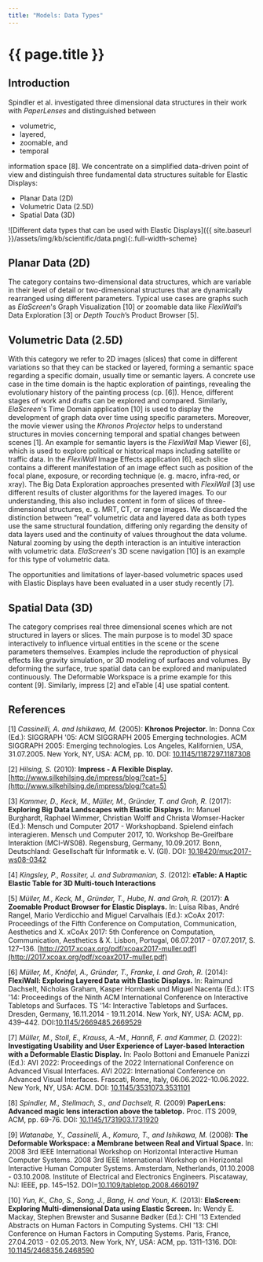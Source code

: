 ```yaml
---
title: "Models: Data Types"
---
```


# {{ page.title }}

## Introduction

Spindler et al. investigated three dimensional data structures in their work with *PaperLenses* and distinguished between

* volumetric,
* layered,
* zoomable, and
* temporal

information space [8]. We concentrate on a simplified data-driven point of view and distinguish three fundamental data structures suitable for Elastic Displays:

* Planar Data (2D)
* Volumetric Data (2.5D)
* Spatial Data (3D)

![Different data types that can be used with Elastic Displays]({{ site.baseurl }}/assets/img/kb/scientific/data.png){:.full-width-scheme}

## Planar Data (2D)

The category contains two-dimensional data structures, which are variable in their level of detail or two-dimensional structures that are dynamically rearranged using different parameters. Typical use cases are graphs such as *ElaScreen*'s Graph Visualization [10] or zoomable data like *FlexiWall*’s Data Exploration [3] or *Depth Touch*’s Product Browser [5].

## Volumetric Data (2.5D)

With this category we refer to 2D images (slices) that come in different variations so that they can be stacked or layered, forming a semantic space regarding a specific domain, usually time or semantic layers. A concrete use case in the time domain is the haptic exploration of paintings, revealing the evolutionary history of the painting process (cp. [6]).
Hence, different stages of work and drafts can be explored and compared. Similarly, *ElaScreen*'s Time Domain application [10] is used to display the development of graph data over time using specific parameters. Moreover, the movie viewer using the *Khronos Projector* helps to understand structures in movies concerning temporal and spatial changes between scenes [1]. An example for semantic
layers is the *FlexiWall* Map Viewer [6], which is used to explore political or historical maps including satellite or traffic data. In the *FlexiWall* Image Effects application [6], each slice contains a different manifestation of an image effect such as position of the focal plane, exposure, or recording technique (e. g. macro, infra-red, or xray). The Big Data Exploration approaches presented with *FlexiWall* [3] use different results of cluster algorithms for the layered images.
To our understanding, this also includes content in form of slices of three-dimensional structures, e. g. MRT, CT, or range images. We discarded the distinction between “real” volumetric data and layered data as both types use the same structural foundation, differing only regarding the density of data layers used and the continuity of values throughout the data volume. Natural zooming by using the depth interaction is an intuitive interaction with volumetric data. *ElaScreen*'s 3D scene navigation [10] is an example for this type of volumetric data.

The opportunities and limitations of layer-based volumetric spaces used with Elastic Displays have been evaluated in a user study recently [7].

## Spatial Data (3D)

The category comprises real three dimensional scenes which are not structured in layers or slices. The main purpose is to model 3D space interactively to influence virtual entities in the scene or the scene parameters themselves. Examples include the reproduction of physical effects like gravity simulation, or 3D modeling of surfaces and volumes. By deforming the surface, true spatial data can be explored and manipulated continuously. The Deformable Workspace is a prime example for this content [9]. Similarly, impress [2] and eTable [4] use spatial content.

## References

[1] *Cassinelli, A. and Ishikawa, M.* (2005): **Khronos Projector.** In: Donna Cox (Ed.): SIGGRAPH '05: ACM SIGGRAPH 2005 Emerging technologies. ACM SIGGRAPH 2005: Emerging technologies. Los Angeles, Kalifornien, USA, 31.07.2005. New York, NY, USA: ACM, pp. 10. DOI: [10.1145/1187297.1187308](https://doi.org/10.1145/1187297.1187308)

[2] *Hilsing, S.* (2010): **Impress - A Flexible Display.** [http://www.silkehilsing.de/impress/blog/?cat=5](http://www.silkehilsing.de/impress/blog/?cat=5)

[3] *Kammer, D., Keck, M., Müller, M., Gründer, T. and Groh, R.* (2017): **Exploring Big Data Landscapes with Elastic Displays.** In: Manuel Burghardt, Raphael Wimmer, Christian Wolff and Christa Womser-Hacker (Ed.): Mensch und Computer 2017 - Workshopband. Spielend einfach interagieren. Mensch und Computer 2017, 10. Workshop Be-Greifbare Interaktion (MCI-WS08). Regensburg, Germany, 10.09.2017. Bonn, Deutschland: Gesellschaft für Informatik e. V. (GI). DOI: [10.18420/muc2017-ws08-0342](https:doi.org/10.18420/muc2017-ws08-0342)

[4] *Kingsley, P., Rossiter, J. and Subramanian, S.* (2012): **eTable: A Haptic Elastic Table for 3D Multi-touch Interactions**

[5] *Müller, M., Keck, M., Gründer, T., Hube, N. and Groh, R.* (2017): **A Zoomable Product Browser for Elastic Displays.** In: Luísa Ribas, André Rangel, Mario Verdicchio and Miguel Carvalhais (Ed.): xCoAx 2017: Proceedings of the Fifth Conference on Computation, Communication, Aesthetics and X. xCoAx 2017: 5th Conference on Computation, Communication, Aesthetics & X. Lisbon, Portugal, 06.07.2017 - 07.07.2017, S. 127–136. [http://2017.xcoax.org/pdf/xcoax2017-muller.pdf](http://2017.xcoax.org/pdf/xcoax2017-muller.pdf)

[6] *Müller, M., Knöfel, A., Gründer, T., Franke, I. and Groh, R.* (2014): **FlexiWall: Exploring Layered Data with Elastic Displays.** In: Raimund Dachselt, Nicholas Graham, Kasper Hornbæk und Miguel Nacenta (Ed.): ITS '14: Proceedings of the Ninth ACM International Conference on Interactive Tabletops and Surfaces. TS '14: Interactive Tabletops and Surfaces. Dresden, Germany, 16.11.2014 - 19.11.2014. New York, NY, USA: ACM, pp. 439–442. DOI:[10.1145/2669485.2669529](https://doi.org/10.1145/2669485.2669529)

[7] *Müller, M., Stoll, E., Krauss, A.-M., Hannß, F. and Kammer, D.* (2022): **Investigating Usability and User Experience of Layer-based Interaction with a Deformable Elastic Display.** In: Paolo Bottoni and Emanuele Panizzi (Ed.): AVI 2022: Proceedings of the 2022 International Conference on Advanced Visual Interfaces. AVI 2022: International Conference on Advanced Visual Interfaces. Frascati, Rome, Italy, 06.06.2022-10.06.2022. New York, NY, USA: ACM. DOI: [10.1145/3531073.3531101](htpps://doi.org/10.1145/3531073.3531101)

[8] *Spindler, M., Stellmach, S., and Dachselt, R.* (2009) __PaperLens: Advanced magic lens interaction above the tabletop.__ Proc. ITS 2009, ACM, pp. 69-76. DOI: [10.1145/1731903.1731920](https://doi.org/10.1145/1731903.1731920)

[9] *Watanabe, Y., Cassinelli, A., Komuro, T., and Ishikawa, M.* (2008): **The Deformable Workspace: a Membrane between Real and Virtual Space.** In: 2008 3rd IEEE International Workshop on Horizontal Interactive Human Computer Systems. 2008 3rd IEEE International Workshop on Horizontal Interactive Human Computer Systems. Amsterdam, Netherlands, 01.10.2008 - 03.10.2008. Institute of Electrical and Electronics Engineers. Piscataway, NJ: IEEE, pp. 145–152. DOI=[10.1109/tabletop.2008.4660197](https://doi.org/10.1109/tabletop.2008.4660197)

[10] *Yun, K., Cho, S., Song, J., Bang, H. and Youn, K.* (2013): **ElaScreen: Exploring Multi-dimensional Data using Elastic Screen.** In: Wendy E. Mackay, Stephen Brewster and Susanne Bødker (Ed.): CHI '13 Extended Abstracts on Human Factors in Computing Systems. CHI '13: CHI Conference on Human Factors in Computing Systems. Paris, France, 27.04.2013 - 02.05.2013. New York, NY, USA: ACM, pp. 1311–1316. DOI: [10.1145/2468356.2468590](https://doi.org/10.1145/2468356.2468590)
